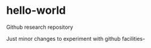 # hello-world
Github research repository 

Just minor changes to experiment with github facilities-
